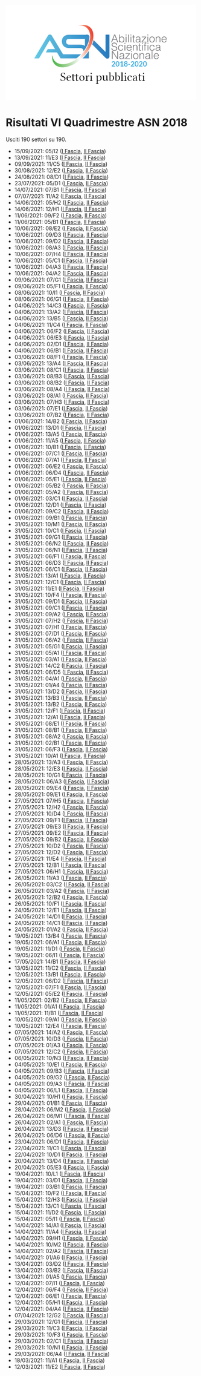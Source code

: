 ![logo](img/logo-2018.png)

# Risultati VI Quadrimestre ASN 2018

Usciti 190 settori su 190.

- 15/09/2021: 05/I2 ([I Fascia](https://asn18.cineca.it/pubblico/miur/esito/05%252FI2/1/6), [II Fascia](https://asn18.cineca.it/pubblico/miur/esito/05%252FI2/2/6))
- 13/09/2021: 11/E3 ([I Fascia](https://asn18.cineca.it/pubblico/miur/esito/11%252FE3/1/6), [II Fascia](https://asn18.cineca.it/pubblico/miur/esito/11%252FE3/2/6))
- 09/09/2021: 11/C5 ([I Fascia](https://asn18.cineca.it/pubblico/miur/esito/11%252FC5/1/6), [II Fascia](https://asn18.cineca.it/pubblico/miur/esito/11%252FC5/2/6))
- 30/08/2021: 12/E2 ([I Fascia](https://asn18.cineca.it/pubblico/miur/esito/12%252FE2/1/6), [II Fascia](https://asn18.cineca.it/pubblico/miur/esito/12%252FE2/2/6))
- 24/08/2021: 08/D1 ([I Fascia](https://asn18.cineca.it/pubblico/miur/esito/08%252FD1/1/6), [II Fascia](https://asn18.cineca.it/pubblico/miur/esito/08%252FD1/2/6))
- 23/07/2021: 05/D1 ([I Fascia](https://asn18.cineca.it/pubblico/miur/esito/05%252FD1/1/6), [II Fascia](https://asn18.cineca.it/pubblico/miur/esito/05%252FD1/2/6))
- 14/07/2021: 07/B1 ([I Fascia](https://asn18.cineca.it/pubblico/miur/esito/07%252FB1/1/6), [II Fascia](https://asn18.cineca.it/pubblico/miur/esito/07%252FB1/2/6))
- 07/07/2021: 11/A2 ([I Fascia](https://asn18.cineca.it/pubblico/miur/esito/11%252FA2/1/6), [II Fascia](https://asn18.cineca.it/pubblico/miur/esito/11%252FA2/2/6))
- 14/06/2021: 05/H2 ([I Fascia](https://asn18.cineca.it/pubblico/miur/esito/05%252FH2/1/6), [II Fascia](https://asn18.cineca.it/pubblico/miur/esito/05%252FH2/2/6))
- 14/06/2021: 12/H1 ([I Fascia](https://asn18.cineca.it/pubblico/miur/esito/12%252FH1/1/6), [II Fascia](https://asn18.cineca.it/pubblico/miur/esito/12%252FH1/2/6))
- 11/06/2021: 09/F2 ([I Fascia](https://asn18.cineca.it/pubblico/miur/esito/09%252FF2/1/6), [II Fascia](https://asn18.cineca.it/pubblico/miur/esito/09%252FF2/2/6))
- 11/06/2021: 05/B1 ([I Fascia](https://asn18.cineca.it/pubblico/miur/esito/05%252FB1/1/6), [II Fascia](https://asn18.cineca.it/pubblico/miur/esito/05%252FB1/2/6))
- 10/06/2021: 08/E2 ([I Fascia](https://asn18.cineca.it/pubblico/miur/esito/08%252FE2/1/6), [II Fascia](https://asn18.cineca.it/pubblico/miur/esito/08%252FE2/2/6))
- 10/06/2021: 09/D3 ([I Fascia](https://asn18.cineca.it/pubblico/miur/esito/09%252FD3/1/6), [II Fascia](https://asn18.cineca.it/pubblico/miur/esito/09%252FD3/2/6))
- 10/06/2021: 09/D2 ([I Fascia](https://asn18.cineca.it/pubblico/miur/esito/09%252FD2/1/6), [II Fascia](https://asn18.cineca.it/pubblico/miur/esito/09%252FD2/2/6))
- 10/06/2021: 08/A3 ([I Fascia](https://asn18.cineca.it/pubblico/miur/esito/08%252FA3/1/6), [II Fascia](https://asn18.cineca.it/pubblico/miur/esito/08%252FA3/2/6))
- 10/06/2021: 07/H4 ([I Fascia](https://asn18.cineca.it/pubblico/miur/esito/07%252FH4/1/6), [II Fascia](https://asn18.cineca.it/pubblico/miur/esito/07%252FH4/2/6))
- 10/06/2021: 05/C1 ([I Fascia](https://asn18.cineca.it/pubblico/miur/esito/05%252FC1/1/6), [II Fascia](https://asn18.cineca.it/pubblico/miur/esito/05%252FC1/2/6))
- 10/06/2021: 04/A3 ([I Fascia](https://asn18.cineca.it/pubblico/miur/esito/04%252FA3/1/6), [II Fascia](https://asn18.cineca.it/pubblico/miur/esito/04%252FA3/2/6))
- 10/06/2021: 04/A2 ([I Fascia](https://asn18.cineca.it/pubblico/miur/esito/04%252FA2/1/6), [II Fascia](https://asn18.cineca.it/pubblico/miur/esito/04%252FA2/2/6))
- 09/06/2021: 07/G1 ([I Fascia](https://asn18.cineca.it/pubblico/miur/esito/07%252FG1/1/6), [II Fascia](https://asn18.cineca.it/pubblico/miur/esito/07%252FG1/2/6))
- 09/06/2021: 05/F1 ([I Fascia](https://asn18.cineca.it/pubblico/miur/esito/05%252FF1/1/6), [II Fascia](https://asn18.cineca.it/pubblico/miur/esito/05%252FF1/2/6))
- 08/06/2021: 10/I1 ([I Fascia](https://asn18.cineca.it/pubblico/miur/esito/10%252FI1/1/6), [II Fascia](https://asn18.cineca.it/pubblico/miur/esito/10%252FI1/2/6))
- 08/06/2021: 06/G1 ([I Fascia](https://asn18.cineca.it/pubblico/miur/esito/06%252FG1/1/6), [II Fascia](https://asn18.cineca.it/pubblico/miur/esito/06%252FG1/2/6))
- 04/06/2021: 14/C3 ([I Fascia](https://asn18.cineca.it/pubblico/miur/esito/14%252FC3/1/6), [II Fascia](https://asn18.cineca.it/pubblico/miur/esito/14%252FC3/2/6))
- 04/06/2021: 13/A2 ([I Fascia](https://asn18.cineca.it/pubblico/miur/esito/13%252FA2/1/6), [II Fascia](https://asn18.cineca.it/pubblico/miur/esito/13%252FA2/2/6))
- 04/06/2021: 13/B5 ([I Fascia](https://asn18.cineca.it/pubblico/miur/esito/13%252FB5/1/6), [II Fascia](https://asn18.cineca.it/pubblico/miur/esito/13%252FB5/2/6))
- 04/06/2021: 11/C4 ([I Fascia](https://asn18.cineca.it/pubblico/miur/esito/11%252FC4/1/6), [II Fascia](https://asn18.cineca.it/pubblico/miur/esito/11%252FC4/2/6))
- 04/06/2021: 06/F2 ([I Fascia](https://asn18.cineca.it/pubblico/miur/esito/06%252FF2/1/6), [II Fascia](https://asn18.cineca.it/pubblico/miur/esito/06%252FF2/2/6))
- 04/06/2021: 06/E3 ([I Fascia](https://asn18.cineca.it/pubblico/miur/esito/06%252FE3/1/6), [II Fascia](https://asn18.cineca.it/pubblico/miur/esito/06%252FE3/2/6))
- 04/06/2021: 02/D1 ([I Fascia](https://asn18.cineca.it/pubblico/miur/esito/02%252FD1/1/6), [II Fascia](https://asn18.cineca.it/pubblico/miur/esito/02%252FD1/2/6))
- 04/06/2021: 06/B1 ([I Fascia](https://asn18.cineca.it/pubblico/miur/esito/06%252FB1/1/6), [II Fascia](https://asn18.cineca.it/pubblico/miur/esito/06%252FB1/2/6))
- 03/06/2021: 08/F1 ([I Fascia](https://asn18.cineca.it/pubblico/miur/esito/08%252FF1/1/6), [II Fascia](https://asn18.cineca.it/pubblico/miur/esito/08%252FF1/2/6))
- 03/06/2021: 13/A4 ([I Fascia](https://asn18.cineca.it/pubblico/miur/esito/13%252FA4/1/6), [II Fascia](https://asn18.cineca.it/pubblico/miur/esito/13%252FA4/2/6))
- 03/06/2021: 08/C1 ([I Fascia](https://asn18.cineca.it/pubblico/miur/esito/08%252FC1/1/6), [II Fascia](https://asn18.cineca.it/pubblico/miur/esito/08%252FC1/2/6))
- 03/06/2021: 08/B3 ([I Fascia](https://asn18.cineca.it/pubblico/miur/esito/08%252FB3/1/6), [II Fascia](https://asn18.cineca.it/pubblico/miur/esito/08%252FB3/2/6))
- 03/06/2021: 08/B2 ([I Fascia](https://asn18.cineca.it/pubblico/miur/esito/08%252FB2/1/6), [II Fascia](https://asn18.cineca.it/pubblico/miur/esito/08%252FB2/2/6))
- 03/06/2021: 08/A4 ([I Fascia](https://asn18.cineca.it/pubblico/miur/esito/08%252FA4/1/6), [II Fascia](https://asn18.cineca.it/pubblico/miur/esito/08%252FA4/2/6))
- 03/06/2021: 08/A1 ([I Fascia](https://asn18.cineca.it/pubblico/miur/esito/08%252FA1/1/6), [II Fascia](https://asn18.cineca.it/pubblico/miur/esito/08%252FA1/2/6))
- 03/06/2021: 07/H3 ([I Fascia](https://asn18.cineca.it/pubblico/miur/esito/07%252FH3/1/6), [II Fascia](https://asn18.cineca.it/pubblico/miur/esito/07%252FH3/2/6))
- 03/06/2021: 07/E1 ([I Fascia](https://asn18.cineca.it/pubblico/miur/esito/07%252FE1/1/6), [II Fascia](https://asn18.cineca.it/pubblico/miur/esito/07%252FE1/2/6))
- 03/06/2021: 07/B2 ([I Fascia](https://asn18.cineca.it/pubblico/miur/esito/07%252FB2/1/6), [II Fascia](https://asn18.cineca.it/pubblico/miur/esito/07%252FB2/2/6))
- 01/06/2021: 14/B2 ([I Fascia](https://asn18.cineca.it/pubblico/miur/esito/14%252FB2/1/6), [II Fascia](https://asn18.cineca.it/pubblico/miur/esito/14%252FB2/2/6))
- 01/06/2021: 13/D1 ([I Fascia](https://asn18.cineca.it/pubblico/miur/esito/13%252FD1/1/6), [II Fascia](https://asn18.cineca.it/pubblico/miur/esito/13%252FD1/2/6))
- 01/06/2021: 13/A5 ([I Fascia](https://asn18.cineca.it/pubblico/miur/esito/13%252FA5/1/6), [II Fascia](https://asn18.cineca.it/pubblico/miur/esito/13%252FA5/2/6))
- 01/06/2021: 11/A5 ([I Fascia](https://asn18.cineca.it/pubblico/miur/esito/11%252FA5/1/6), [II Fascia](https://asn18.cineca.it/pubblico/miur/esito/11%252FA5/2/6))
- 01/06/2021: 10/B1 ([I Fascia](https://asn18.cineca.it/pubblico/miur/esito/10%252FB1/1/6), [II Fascia](https://asn18.cineca.it/pubblico/miur/esito/10%252FB1/2/6))
- 01/06/2021: 07/C1 ([I Fascia](https://asn18.cineca.it/pubblico/miur/esito/07%252FC1/1/6), [II Fascia](https://asn18.cineca.it/pubblico/miur/esito/07%252FC1/2/6))
- 01/06/2021: 07/A1 ([I Fascia](https://asn18.cineca.it/pubblico/miur/esito/07%252FA1/1/6), [II Fascia](https://asn18.cineca.it/pubblico/miur/esito/07%252FA1/2/6))
- 01/06/2021: 06/E2 ([I Fascia](https://asn18.cineca.it/pubblico/miur/esito/06%252FE2/1/6), [II Fascia](https://asn18.cineca.it/pubblico/miur/esito/06%252FE2/2/6))
- 01/06/2021: 06/D4 ([I Fascia](https://asn18.cineca.it/pubblico/miur/esito/06%252FD4/1/6), [II Fascia](https://asn18.cineca.it/pubblico/miur/esito/06%252FD4/2/6))
- 01/06/2021: 05/E1 ([I Fascia](https://asn18.cineca.it/pubblico/miur/esito/05%252FE1/1/6), [II Fascia](https://asn18.cineca.it/pubblico/miur/esito/05%252FE1/2/6))
- 01/06/2021: 05/B2 ([I Fascia](https://asn18.cineca.it/pubblico/miur/esito/05%252FB2/1/6), [II Fascia](https://asn18.cineca.it/pubblico/miur/esito/05%252FB2/2/6))
- 01/06/2021: 05/A2 ([I Fascia](https://asn18.cineca.it/pubblico/miur/esito/05%252FA2/1/6), [II Fascia](https://asn18.cineca.it/pubblico/miur/esito/05%252FA2/2/6))
- 01/06/2021: 03/C1 ([I Fascia](https://asn18.cineca.it/pubblico/miur/esito/03%252FC1/1/6), [II Fascia](https://asn18.cineca.it/pubblico/miur/esito/03%252FC1/2/6))
- 01/06/2021: 12/D1 ([I Fascia](https://asn18.cineca.it/pubblico/miur/esito/12%252FD1/1/6), [II Fascia](https://asn18.cineca.it/pubblico/miur/esito/12%252FD1/2/6))
- 01/06/2021: 09/C2 ([I Fascia](https://asn18.cineca.it/pubblico/miur/esito/09%252FC2/1/6), [II Fascia](https://asn18.cineca.it/pubblico/miur/esito/09%252FC2/2/6))
- 01/06/2021: 09/B1 ([I Fascia](https://asn18.cineca.it/pubblico/miur/esito/09%252FB1/1/6), [II Fascia](https://asn18.cineca.it/pubblico/miur/esito/09%252FB1/2/6))
- 31/05/2021: 10/M1 ([I Fascia](https://asn18.cineca.it/pubblico/miur/esito/10%252FM1/1/6), [II Fascia](https://asn18.cineca.it/pubblico/miur/esito/10%252FM1/2/6))
- 31/05/2021: 10/C1 ([I Fascia](https://asn18.cineca.it/pubblico/miur/esito/10%252FC1/1/6), [II Fascia](https://asn18.cineca.it/pubblico/miur/esito/10%252FC1/2/6))
- 31/05/2021: 09/G1 ([I Fascia](https://asn18.cineca.it/pubblico/miur/esito/09%252FG1/1/6), [II Fascia](https://asn18.cineca.it/pubblico/miur/esito/09%252FG1/2/6))
- 31/05/2021: 06/N2 ([I Fascia](https://asn18.cineca.it/pubblico/miur/esito/06%252FN2/1/6), [II Fascia](https://asn18.cineca.it/pubblico/miur/esito/06%252FN2/2/6))
- 31/05/2021: 06/N1 ([I Fascia](https://asn18.cineca.it/pubblico/miur/esito/06%252FN1/1/6), [II Fascia](https://asn18.cineca.it/pubblico/miur/esito/06%252FN1/2/6))
- 31/05/2021: 06/F1 ([I Fascia](https://asn18.cineca.it/pubblico/miur/esito/06%252FF1/1/6), [II Fascia](https://asn18.cineca.it/pubblico/miur/esito/06%252FF1/2/6))
- 31/05/2021: 06/D3 ([I Fascia](https://asn18.cineca.it/pubblico/miur/esito/06%252FD3/1/6), [II Fascia](https://asn18.cineca.it/pubblico/miur/esito/06%252FD3/2/6))
- 31/05/2021: 06/C1 ([I Fascia](https://asn18.cineca.it/pubblico/miur/esito/06%252FC1/1/6), [II Fascia](https://asn18.cineca.it/pubblico/miur/esito/06%252FC1/2/6))
- 31/05/2021: 13/A1 ([I Fascia](https://asn18.cineca.it/pubblico/miur/esito/13%252FA1/1/6), [II Fascia](https://asn18.cineca.it/pubblico/miur/esito/13%252FA1/2/6))
- 31/05/2021: 12/C1 ([I Fascia](https://asn18.cineca.it/pubblico/miur/esito/12%252FC1/1/6), [II Fascia](https://asn18.cineca.it/pubblico/miur/esito/12%252FC1/2/6))
- 31/05/2021: 11/E1 ([I Fascia](https://asn18.cineca.it/pubblico/miur/esito/11%252FE1/1/6), [II Fascia](https://asn18.cineca.it/pubblico/miur/esito/11%252FE1/2/6))
- 31/05/2021: 10/F4 ([I Fascia](https://asn18.cineca.it/pubblico/miur/esito/10%252FF4/1/6), [II Fascia](https://asn18.cineca.it/pubblico/miur/esito/10%252FF4/2/6))
- 31/05/2021: 09/D1 ([I Fascia](https://asn18.cineca.it/pubblico/miur/esito/09%252FD1/1/6), [II Fascia](https://asn18.cineca.it/pubblico/miur/esito/09%252FD1/2/6))
- 31/05/2021: 09/C1 ([I Fascia](https://asn18.cineca.it/pubblico/miur/esito/09%252FC1/1/6), [II Fascia](https://asn18.cineca.it/pubblico/miur/esito/09%252FC1/2/6))
- 31/05/2021: 09/A2 ([I Fascia](https://asn18.cineca.it/pubblico/miur/esito/09%252FA2/1/6), [II Fascia](https://asn18.cineca.it/pubblico/miur/esito/09%252FA2/2/6))
- 31/05/2021: 07/H2 ([I Fascia](https://asn18.cineca.it/pubblico/miur/esito/07%252FH2/1/6), [II Fascia](https://asn18.cineca.it/pubblico/miur/esito/07%252FH2/2/6))
- 31/05/2021: 07/H1 ([I Fascia](https://asn18.cineca.it/pubblico/miur/esito/07%252FH1/1/6), [II Fascia](https://asn18.cineca.it/pubblico/miur/esito/07%252FH1/2/6))
- 31/05/2021: 07/D1 ([I Fascia](https://asn18.cineca.it/pubblico/miur/esito/07%252FD1/1/6), [II Fascia](https://asn18.cineca.it/pubblico/miur/esito/07%252FD1/2/6))
- 31/05/2021: 06/A2 ([I Fascia](https://asn18.cineca.it/pubblico/miur/esito/06%252FA2/1/6), [II Fascia](https://asn18.cineca.it/pubblico/miur/esito/06%252FA2/2/6))
- 31/05/2021: 05/G1 ([I Fascia](https://asn18.cineca.it/pubblico/miur/esito/05%252FG1/1/6), [II Fascia](https://asn18.cineca.it/pubblico/miur/esito/05%252FG1/2/6))
- 31/05/2021: 05/A1 ([I Fascia](https://asn18.cineca.it/pubblico/miur/esito/05%252FA1/1/6), [II Fascia](https://asn18.cineca.it/pubblico/miur/esito/05%252FA1/2/6))
- 31/05/2021: 03/A1 ([I Fascia](https://asn18.cineca.it/pubblico/miur/esito/03%252FA1/1/6), [II Fascia](https://asn18.cineca.it/pubblico/miur/esito/03%252FA1/2/6))
- 31/05/2021: 14/C2 ([I Fascia](https://asn18.cineca.it/pubblico/miur/esito/14%252FC2/1/6), [II Fascia](https://asn18.cineca.it/pubblico/miur/esito/14%252FC2/2/6))
- 31/05/2021: 06/D5 ([I Fascia](https://asn18.cineca.it/pubblico/miur/esito/06%252FD5/1/6), [II Fascia](https://asn18.cineca.it/pubblico/miur/esito/06%252FD5/2/6))
- 31/05/2021: 04/A1 ([I Fascia](https://asn18.cineca.it/pubblico/miur/esito/04%252FA1/1/6), [II Fascia](https://asn18.cineca.it/pubblico/miur/esito/04%252FA1/2/6))
- 31/05/2021: 01/A4 ([I Fascia](https://asn18.cineca.it/pubblico/miur/esito/01%252FA4/1/6), [II Fascia](https://asn18.cineca.it/pubblico/miur/esito/01%252FA4/2/6))
- 31/05/2021: 13/D2 ([I Fascia](https://asn18.cineca.it/pubblico/miur/esito/13%252FD2/1/6), [II Fascia](https://asn18.cineca.it/pubblico/miur/esito/13%252FD2/2/6))
- 31/05/2021: 13/B3 ([I Fascia](https://asn18.cineca.it/pubblico/miur/esito/13%252FB3/1/6), [II Fascia](https://asn18.cineca.it/pubblico/miur/esito/13%252FB3/2/6))
- 31/05/2021: 13/B2 ([I Fascia](https://asn18.cineca.it/pubblico/miur/esito/13%252FB2/1/6), [II Fascia](https://asn18.cineca.it/pubblico/miur/esito/13%252FB2/2/6))
- 31/05/2021: 12/F1 ([I Fascia](https://asn18.cineca.it/pubblico/miur/esito/12%252FF1/1/6), [II Fascia](https://asn18.cineca.it/pubblico/miur/esito/12%252FF1/2/6))
- 31/05/2021: 12/A1 ([I Fascia](https://asn18.cineca.it/pubblico/miur/esito/12%252FA1/1/6), [II Fascia](https://asn18.cineca.it/pubblico/miur/esito/12%252FA1/2/6))
- 31/05/2021: 08/E1 ([I Fascia](https://asn18.cineca.it/pubblico/miur/esito/08%252FE1/1/6), [II Fascia](https://asn18.cineca.it/pubblico/miur/esito/08%252FE1/2/6))
- 31/05/2021: 08/B1 ([I Fascia](https://asn18.cineca.it/pubblico/miur/esito/08%252FB1/1/6), [II Fascia](https://asn18.cineca.it/pubblico/miur/esito/08%252FB1/2/6))
- 31/05/2021: 08/A2 ([I Fascia](https://asn18.cineca.it/pubblico/miur/esito/08%252FA2/1/6), [II Fascia](https://asn18.cineca.it/pubblico/miur/esito/08%252FA2/2/6))
- 31/05/2021: 02/B1 ([I Fascia](https://asn18.cineca.it/pubblico/miur/esito/02%252FB1/1/6), [II Fascia](https://asn18.cineca.it/pubblico/miur/esito/02%252FB1/2/6))
- 31/05/2021: 06/F3 ([I Fascia](https://asn18.cineca.it/pubblico/miur/esito/06%252FF3/1/6), [II Fascia](https://asn18.cineca.it/pubblico/miur/esito/06%252FF3/2/6))
- 31/05/2021: 10/A1 ([I Fascia](https://asn18.cineca.it/pubblico/miur/esito/10%252FA1/1/6), [II Fascia](https://asn18.cineca.it/pubblico/miur/esito/10%252FA1/2/6))
- 28/05/2021: 13/A3 ([I Fascia](https://asn18.cineca.it/pubblico/miur/esito/13%252FA3/1/6), [II Fascia](https://asn18.cineca.it/pubblico/miur/esito/13%252FA3/2/6))
- 28/05/2021: 12/E3 ([I Fascia](https://asn18.cineca.it/pubblico/miur/esito/12%252FE3/1/6), [II Fascia](https://asn18.cineca.it/pubblico/miur/esito/12%252FE3/2/6))
- 28/05/2021: 10/G1 ([I Fascia](https://asn18.cineca.it/pubblico/miur/esito/10%252FG1/1/6), [II Fascia](https://asn18.cineca.it/pubblico/miur/esito/10%252FG1/2/6))
- 28/05/2021: 06/A3 ([I Fascia](https://asn18.cineca.it/pubblico/miur/esito/06%252FA3/1/6), [II Fascia](https://asn18.cineca.it/pubblico/miur/esito/06%252FA3/2/6))
- 28/05/2021: 09/E4 ([I Fascia](https://asn18.cineca.it/pubblico/miur/esito/09%252FE4/1/6), [II Fascia](https://asn18.cineca.it/pubblico/miur/esito/09%252FE4/2/6))
- 28/05/2021: 09/E1 ([I Fascia](https://asn18.cineca.it/pubblico/miur/esito/09%252FE1/1/6), [II Fascia](https://asn18.cineca.it/pubblico/miur/esito/09%252FE1/2/6))
- 27/05/2021: 07/H5 ([I Fascia](https://asn18.cineca.it/pubblico/miur/esito/07%252FH5/1/6), [II Fascia](https://asn18.cineca.it/pubblico/miur/esito/07%252FH5/2/6))
- 27/05/2021: 12/H2 ([I Fascia](https://asn18.cineca.it/pubblico/miur/esito/12%252FH2/1/6), [II Fascia](https://asn18.cineca.it/pubblico/miur/esito/12%252FH2/2/6))
- 27/05/2021: 10/D4 ([I Fascia](https://asn18.cineca.it/pubblico/miur/esito/10%252FD4/1/6), [II Fascia](https://asn18.cineca.it/pubblico/miur/esito/10%252FD4/2/6))
- 27/05/2021: 09/F1 ([I Fascia](https://asn18.cineca.it/pubblico/miur/esito/09%252FF1/1/6), [II Fascia](https://asn18.cineca.it/pubblico/miur/esito/09%252FF1/2/6))
- 27/05/2021: 09/E3 ([I Fascia](https://asn18.cineca.it/pubblico/miur/esito/09%252FE3/1/6), [II Fascia](https://asn18.cineca.it/pubblico/miur/esito/09%252FE3/2/6))
- 27/05/2021: 09/E2 ([I Fascia](https://asn18.cineca.it/pubblico/miur/esito/09%252FE2/1/6), [II Fascia](https://asn18.cineca.it/pubblico/miur/esito/09%252FE2/2/6))
- 27/05/2021: 09/B2 ([I Fascia](https://asn18.cineca.it/pubblico/miur/esito/09%252FB2/1/6), [II Fascia](https://asn18.cineca.it/pubblico/miur/esito/09%252FB2/2/6))
- 27/05/2021: 10/D2 ([I Fascia](https://asn18.cineca.it/pubblico/miur/esito/10%252FD2/1/6), [II Fascia](https://asn18.cineca.it/pubblico/miur/esito/10%252FD2/2/6))
- 27/05/2021: 12/D2 ([I Fascia](https://asn18.cineca.it/pubblico/miur/esito/12%252FD2/1/6), [II Fascia](https://asn18.cineca.it/pubblico/miur/esito/12%252FD2/2/6))
- 27/05/2021: 11/E4 ([I Fascia](https://asn18.cineca.it/pubblico/miur/esito/11%252FE4/1/6), [II Fascia](https://asn18.cineca.it/pubblico/miur/esito/11%252FE4/2/6))
- 27/05/2021: 12/B1 ([I Fascia](https://asn18.cineca.it/pubblico/miur/esito/12%252FB1/1/6), [II Fascia](https://asn18.cineca.it/pubblico/miur/esito/12%252FB1/2/6))
- 27/05/2021: 06/H1 ([I Fascia](https://asn18.cineca.it/pubblico/miur/esito/06%252FH1/1/6), [II Fascia](https://asn18.cineca.it/pubblico/miur/esito/06%252FH1/2/6))
- 26/05/2021: 11/A3 ([I Fascia](https://asn18.cineca.it/pubblico/miur/esito/11%252FA3/1/6), [II Fascia](https://asn18.cineca.it/pubblico/miur/esito/11%252FA3/2/6))
- 26/05/2021: 03/C2 ([I Fascia](https://asn18.cineca.it/pubblico/miur/esito/03%252FC2/1/6), [II Fascia](https://asn18.cineca.it/pubblico/miur/esito/03%252FC2/2/6))
- 26/05/2021: 03/A2 ([I Fascia](https://asn18.cineca.it/pubblico/miur/esito/03%252FA2/1/6), [II Fascia](https://asn18.cineca.it/pubblico/miur/esito/03%252FA2/2/6))
- 26/05/2021: 12/B2 ([I Fascia](https://asn18.cineca.it/pubblico/miur/esito/12%252FB2/1/6), [II Fascia](https://asn18.cineca.it/pubblico/miur/esito/12%252FB2/2/6))
- 26/05/2021: 10/F1 ([I Fascia](https://asn18.cineca.it/pubblico/miur/esito/10%252FF1/1/6), [II Fascia](https://asn18.cineca.it/pubblico/miur/esito/10%252FF1/2/6))
- 24/05/2021: 12/E1 ([I Fascia](https://asn18.cineca.it/pubblico/miur/esito/12%252FE1/1/6), [II Fascia](https://asn18.cineca.it/pubblico/miur/esito/12%252FE1/2/6))
- 24/05/2021: 14/D1 ([I Fascia](https://asn18.cineca.it/pubblico/miur/esito/14%252FD1/1/6), [II Fascia](https://asn18.cineca.it/pubblico/miur/esito/14%252FD1/2/6))
- 24/05/2021: 14/C1 ([I Fascia](https://asn18.cineca.it/pubblico/miur/esito/14%252FC1/1/6), [II Fascia](https://asn18.cineca.it/pubblico/miur/esito/14%252FC1/2/6))
- 24/05/2021: 01/A2 ([I Fascia](https://asn18.cineca.it/pubblico/miur/esito/01%252FA2/1/6), [II Fascia](https://asn18.cineca.it/pubblico/miur/esito/01%252FA2/2/6))
- 19/05/2021: 13/B4 ([I Fascia](https://asn18.cineca.it/pubblico/miur/esito/13%252FB4/1/6), [II Fascia](https://asn18.cineca.it/pubblico/miur/esito/13%252FB4/2/6))
- 19/05/2021: 06/A1 ([I Fascia](https://asn18.cineca.it/pubblico/miur/esito/06%252FA1/1/6), [II Fascia](https://asn18.cineca.it/pubblico/miur/esito/06%252FA1/2/6))
- 19/05/2021: 11/D1 ([I Fascia](https://asn18.cineca.it/pubblico/miur/esito/11%252FD1/1/6), [II Fascia](https://asn18.cineca.it/pubblico/miur/esito/11%252FD1/2/6))
- 19/05/2021: 06/I1 ([I Fascia](https://asn18.cineca.it/pubblico/miur/esito/06%252FI1/1/6), [II Fascia](https://asn18.cineca.it/pubblico/miur/esito/06%252FI1/2/6))
- 17/05/2021: 14/B1 ([I Fascia](https://asn18.cineca.it/pubblico/miur/esito/14%252FB1/1/6), [II Fascia](https://asn18.cineca.it/pubblico/miur/esito/14%252FB1/2/6))
- 13/05/2021: 11/C2 ([I Fascia](https://asn18.cineca.it/pubblico/miur/esito/11%252FC2/1/6), [II Fascia](https://asn18.cineca.it/pubblico/miur/esito/11%252FC2/2/6))
- 12/05/2021: 13/B1 ([I Fascia](https://asn18.cineca.it/pubblico/miur/esito/13%252FB1/1/6), [II Fascia](https://asn18.cineca.it/pubblico/miur/esito/13%252FB1/2/6))
- 12/05/2021: 06/D2 ([I Fascia](https://asn18.cineca.it/pubblico/miur/esito/06%252FD2/1/6), [II Fascia](https://asn18.cineca.it/pubblico/miur/esito/06%252FD2/2/6))
- 12/05/2021: 07/F1 ([I Fascia](https://asn18.cineca.it/pubblico/miur/esito/07%252FF1/1/6), [II Fascia](https://asn18.cineca.it/pubblico/miur/esito/07%252FF1/2/6))
- 12/05/2021: 05/E2 ([I Fascia](https://asn18.cineca.it/pubblico/miur/esito/05%252FE2/1/6), [II Fascia](https://asn18.cineca.it/pubblico/miur/esito/05%252FE2/2/6))
- 11/05/2021: 02/B2 ([I Fascia](https://asn18.cineca.it/pubblico/miur/esito/02%252FB2/1/6), [II Fascia](https://asn18.cineca.it/pubblico/miur/esito/02%252FB2/2/6))
- 11/05/2021: 01/A1 ([I Fascia](https://asn18.cineca.it/pubblico/miur/esito/01%252FA1/1/6), [II Fascia](https://asn18.cineca.it/pubblico/miur/esito/01%252FA1/2/6))
- 11/05/2021: 11/B1 ([I Fascia](https://asn18.cineca.it/pubblico/miur/esito/11%252FB1/1/6), [II Fascia](https://asn18.cineca.it/pubblico/miur/esito/11%252FB1/2/6))
- 10/05/2021: 09/A1 ([I Fascia](https://asn18.cineca.it/pubblico/miur/esito/09%252FA1/1/6), [II Fascia](https://asn18.cineca.it/pubblico/miur/esito/09%252FA1/2/6))
- 10/05/2021: 12/E4 ([I Fascia](https://asn18.cineca.it/pubblico/miur/esito/12%252FE4/1/6), [II Fascia](https://asn18.cineca.it/pubblico/miur/esito/12%252FE4/2/6))
- 07/05/2021: 14/A2 ([I Fascia](https://asn18.cineca.it/pubblico/miur/esito/14%252FA2/1/6), [II Fascia](https://asn18.cineca.it/pubblico/miur/esito/14%252FA2/2/6))
- 07/05/2021: 10/D3 ([I Fascia](https://asn18.cineca.it/pubblico/miur/esito/10%252FD3/1/6), [II Fascia](https://asn18.cineca.it/pubblico/miur/esito/10%252FD3/2/6))
- 07/05/2021: 01/A3 ([I Fascia](https://asn18.cineca.it/pubblico/miur/esito/01%252FA3/1/6), [II Fascia](https://asn18.cineca.it/pubblico/miur/esito/01%252FA3/2/6))
- 07/05/2021: 12/C2 ([I Fascia](https://asn18.cineca.it/pubblico/miur/esito/12%252FC2/1/6), [II Fascia](https://asn18.cineca.it/pubblico/miur/esito/12%252FC2/2/6))
- 06/05/2021: 10/N3 ([I Fascia](https://asn18.cineca.it/pubblico/miur/esito/10%252FN3/1/6), [II Fascia](https://asn18.cineca.it/pubblico/miur/esito/10%252FN3/2/6))
- 04/05/2021: 10/E1 ([I Fascia](https://asn18.cineca.it/pubblico/miur/esito/10%252FE1/1/6), [II Fascia](https://asn18.cineca.it/pubblico/miur/esito/10%252FE1/2/6))
- 04/05/2021: 09/B3 ([I Fascia](https://asn18.cineca.it/pubblico/miur/esito/09%252FB3/1/6), [II Fascia](https://asn18.cineca.it/pubblico/miur/esito/09%252FB3/2/6))
- 04/05/2021: 09/G2 ([I Fascia](https://asn18.cineca.it/pubblico/miur/esito/09%252FG2/1/6), [II Fascia](https://asn18.cineca.it/pubblico/miur/esito/09%252FG2/2/6))
- 04/05/2021: 09/A3 ([I Fascia](https://asn18.cineca.it/pubblico/miur/esito/09%252FA3/1/6), [II Fascia](https://asn18.cineca.it/pubblico/miur/esito/09%252FA3/2/6))
- 04/05/2021: 06/L1 ([I Fascia](https://asn18.cineca.it/pubblico/miur/esito/06%252FL1/1/6), [II Fascia](https://asn18.cineca.it/pubblico/miur/esito/06%252FL1/2/6))
- 30/04/2021: 10/H1 ([I Fascia](https://asn18.cineca.it/pubblico/miur/esito/10%252FH1/1/6), [II Fascia](https://asn18.cineca.it/pubblico/miur/esito/10%252FH1/2/6))
- 29/04/2021: 01/B1 ([I Fascia](https://asn18.cineca.it/pubblico/miur/esito/01%252FB1/1/6), [II Fascia](https://asn18.cineca.it/pubblico/miur/esito/01%252FB1/2/6))
- 28/04/2021: 06/M2 ([I Fascia](https://asn18.cineca.it/pubblico/miur/esito/06%252FM2/1/6), [II Fascia](https://asn18.cineca.it/pubblico/miur/esito/06%252FM2/2/6))
- 26/04/2021: 06/M1 ([I Fascia](https://asn18.cineca.it/pubblico/miur/esito/06%252FM1/1/6), [II Fascia](https://asn18.cineca.it/pubblico/miur/esito/06%252FM1/2/6))
- 26/04/2021: 02/A1 ([I Fascia](https://asn18.cineca.it/pubblico/miur/esito/02%252FA1/1/6), [II Fascia](https://asn18.cineca.it/pubblico/miur/esito/02%252FA1/2/6))
- 26/04/2021: 13/D3 ([I Fascia](https://asn18.cineca.it/pubblico/miur/esito/13%252FD3/1/6), [II Fascia](https://asn18.cineca.it/pubblico/miur/esito/13%252FD3/2/6))
- 26/04/2021: 06/D6 ([I Fascia](https://asn18.cineca.it/pubblico/miur/esito/06%252FD6/1/6), [II Fascia](https://asn18.cineca.it/pubblico/miur/esito/06%252FD6/2/6))
- 23/04/2021: 06/D1 ([I Fascia](https://asn18.cineca.it/pubblico/miur/esito/06%252FD1/1/6), [II Fascia](https://asn18.cineca.it/pubblico/miur/esito/06%252FD1/2/6))
- 22/04/2021: 11/C1 ([I Fascia](https://asn18.cineca.it/pubblico/miur/esito/11%252FC1/1/6), [II Fascia](https://asn18.cineca.it/pubblico/miur/esito/11%252FC1/2/6))
- 22/04/2021: 10/D1 ([I Fascia](https://asn18.cineca.it/pubblico/miur/esito/10%252FD1/1/6), [II Fascia](https://asn18.cineca.it/pubblico/miur/esito/10%252FD1/2/6))
- 20/04/2021: 13/D4 ([I Fascia](https://asn18.cineca.it/pubblico/miur/esito/13%252FD4/1/6), [II Fascia](https://asn18.cineca.it/pubblico/miur/esito/13%252FD4/2/6))
- 20/04/2021: 05/E3 ([I Fascia](https://asn18.cineca.it/pubblico/miur/esito/05%252FE3/1/6), [II Fascia](https://asn18.cineca.it/pubblico/miur/esito/05%252FE3/2/6))
- 19/04/2021: 10/L1 ([I Fascia](https://asn18.cineca.it/pubblico/miur/esito/10%252FL1/1/6), [II Fascia](https://asn18.cineca.it/pubblico/miur/esito/10%252FL1/2/6))
- 19/04/2021: 03/D1 ([I Fascia](https://asn18.cineca.it/pubblico/miur/esito/03%252FD1/1/6), [II Fascia](https://asn18.cineca.it/pubblico/miur/esito/03%252FD1/2/6))
- 19/04/2021: 03/B1 ([I Fascia](https://asn18.cineca.it/pubblico/miur/esito/03%252FB1/1/6), [II Fascia](https://asn18.cineca.it/pubblico/miur/esito/03%252FB1/2/6))
- 15/04/2021: 10/F2 ([I Fascia](https://asn18.cineca.it/pubblico/miur/esito/10%252FF2/1/6), [II Fascia](https://asn18.cineca.it/pubblico/miur/esito/10%252FF2/2/6))
- 15/04/2021: 12/H3 ([I Fascia](https://asn18.cineca.it/pubblico/miur/esito/12%252FH3/1/6), [II Fascia](https://asn18.cineca.it/pubblico/miur/esito/12%252FH3/2/6))
- 15/04/2021: 13/C1 ([I Fascia](https://asn18.cineca.it/pubblico/miur/esito/13%252FC1/1/6), [II Fascia](https://asn18.cineca.it/pubblico/miur/esito/13%252FC1/2/6))
- 15/04/2021: 11/D2 ([I Fascia](https://asn18.cineca.it/pubblico/miur/esito/11%252FD2/1/6), [II Fascia](https://asn18.cineca.it/pubblico/miur/esito/11%252FD2/2/6))
- 15/04/2021: 05/I1 ([I Fascia](https://asn18.cineca.it/pubblico/miur/esito/05%252FI1/1/6), [II Fascia](https://asn18.cineca.it/pubblico/miur/esito/05%252FI1/2/6))
- 14/04/2021: 14/A1 ([I Fascia](https://asn18.cineca.it/pubblico/miur/esito/14%252FA1/1/6), [II Fascia](https://asn18.cineca.it/pubblico/miur/esito/14%252FA1/2/6))
- 14/04/2021: 11/A4 ([I Fascia](https://asn18.cineca.it/pubblico/miur/esito/11%252FA4/1/6), [II Fascia](https://asn18.cineca.it/pubblico/miur/esito/11%252FA4/2/6))
- 14/04/2021: 09/H1 ([I Fascia](https://asn18.cineca.it/pubblico/miur/esito/09%252FH1/1/6), [II Fascia](https://asn18.cineca.it/pubblico/miur/esito/09%252FH1/2/6))
- 14/04/2021: 10/M2 ([I Fascia](https://asn18.cineca.it/pubblico/miur/esito/10%252FM2/1/6), [II Fascia](https://asn18.cineca.it/pubblico/miur/esito/10%252FM2/2/6))
- 14/04/2021: 02/A2 ([I Fascia](https://asn18.cineca.it/pubblico/miur/esito/02%252FA2/1/6), [II Fascia](https://asn18.cineca.it/pubblico/miur/esito/02%252FA2/2/6))
- 14/04/2021: 01/A6 ([I Fascia](https://asn18.cineca.it/pubblico/miur/esito/01%252FA6/1/6), [II Fascia](https://asn18.cineca.it/pubblico/miur/esito/01%252FA6/2/6))
- 13/04/2021: 03/D2 ([I Fascia](https://asn18.cineca.it/pubblico/miur/esito/03%252FD2/1/6), [II Fascia](https://asn18.cineca.it/pubblico/miur/esito/03%252FD2/2/6))
- 13/04/2021: 03/B2 ([I Fascia](https://asn18.cineca.it/pubblico/miur/esito/03%252FB2/1/6), [II Fascia](https://asn18.cineca.it/pubblico/miur/esito/03%252FB2/2/6))
- 13/04/2021: 01/A5 ([I Fascia](https://asn18.cineca.it/pubblico/miur/esito/01%252FA5/1/6), [II Fascia](https://asn18.cineca.it/pubblico/miur/esito/01%252FA5/2/6))
- 12/04/2021: 07/I1 ([I Fascia](https://asn18.cineca.it/pubblico/miur/esito/07%252FI1/1/6), [II Fascia](https://asn18.cineca.it/pubblico/miur/esito/07%252FI1/2/6))
- 12/04/2021: 06/F4 ([I Fascia](https://asn18.cineca.it/pubblico/miur/esito/06%252FF4/1/6), [II Fascia](https://asn18.cineca.it/pubblico/miur/esito/06%252FF4/2/6))
- 12/04/2021: 06/E1 ([I Fascia](https://asn18.cineca.it/pubblico/miur/esito/06%252FE1/1/6), [II Fascia](https://asn18.cineca.it/pubblico/miur/esito/06%252FE1/2/6))
- 12/04/2021: 05/H1 ([I Fascia](https://asn18.cineca.it/pubblico/miur/esito/05%252FH1/1/6), [II Fascia](https://asn18.cineca.it/pubblico/miur/esito/05%252FH1/2/6))
- 12/04/2021: 04/A4 ([I Fascia](https://asn18.cineca.it/pubblico/miur/esito/04%252FA4/1/6), [II Fascia](https://asn18.cineca.it/pubblico/miur/esito/04%252FA4/2/6))
- 07/04/2021: 12/G2 ([I Fascia](https://asn18.cineca.it/pubblico/miur/esito/12%252FG2/1/6), [II Fascia](https://asn18.cineca.it/pubblico/miur/esito/12%252FG2/2/6))
- 29/03/2021: 12/G1 ([I Fascia](https://asn18.cineca.it/pubblico/miur/esito/12%252FG1/1/6), [II Fascia](https://asn18.cineca.it/pubblico/miur/esito/12%252FG1/2/6))
- 29/03/2021: 11/C3 ([I Fascia](https://asn18.cineca.it/pubblico/miur/esito/11%252FC3/1/6), [II Fascia](https://asn18.cineca.it/pubblico/miur/esito/11%252FC3/2/6))
- 29/03/2021: 10/F3 ([I Fascia](https://asn18.cineca.it/pubblico/miur/esito/10%252FF3/1/6), [II Fascia](https://asn18.cineca.it/pubblico/miur/esito/10%252FF3/2/6))
- 29/03/2021: 02/C1 ([I Fascia](https://asn18.cineca.it/pubblico/miur/esito/02%252FC1/1/6), [II Fascia](https://asn18.cineca.it/pubblico/miur/esito/02%252FC1/2/6))
- 29/03/2021: 10/N1 ([I Fascia](https://asn18.cineca.it/pubblico/miur/esito/10%252FN1/1/6), [II Fascia](https://asn18.cineca.it/pubblico/miur/esito/10%252FN1/2/6))
- 29/03/2021: 06/A4 ([I Fascia](https://asn18.cineca.it/pubblico/miur/esito/06%252FA4/1/6), [II Fascia](https://asn18.cineca.it/pubblico/miur/esito/06%252FA4/2/6))
- 18/03/2021: 11/A1 ([I Fascia](https://asn18.cineca.it/pubblico/miur/esito/11%252FA1/1/6), [II Fascia](https://asn18.cineca.it/pubblico/miur/esito/11%252FA1/2/6))
- 12/03/2021: 11/E2 ([I Fascia](https://asn18.cineca.it/pubblico/miur/esito/11%252FE2/1/6), [II Fascia](https://asn18.cineca.it/pubblico/miur/esito/11%252FE2/2/6))

